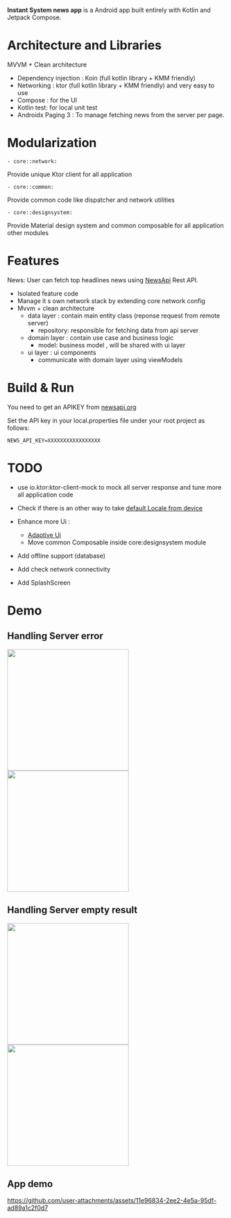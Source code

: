 **Instant System news app** is a Android app built entirely with Kotlin and Jetpack Compose.

# Architecture and Libraries

MVVM + Clean architecture

- Dependency injection : Koin (full kotlin library + KMM friendly)
- Networking : ktor (full kotlin library + KMM friendly) and very easy to use
- Compose : for the UI
- Kotlin test: for local unit test
- Androidx Paging 3 : To manage fetching news from the server per page.

# Modularization

    - core::network:

Provide unique Ktor client for all application

    - core::common:

Provide common code like dispatcher and network utilities

    - core::designsystem:

Provide Material design system and common composable for all application other modules

# Features

News: User can fetch top headlines news
using [NewsApi](https://newsapi.org/docs/endpoints/top-headlines) Rest API.

- Isolated feature code
- Manage it s own network stack by extending core network config
- Mvvm + clean architecture
    - data layer : contain main entity class (reponse request from remote server)
        - repository: responsible for fetching data from api server
    - domain layer : contain use case and business logic
        - model: business model , will be shared with ui layer
    - ui layer : ui components
        - communicate with domain layer using viewModels

# Build & Run

You need to get an APIKEY from [newsapi.org](https://newsapi.org/docs/endpoints/top-headlines)

Set the API key in your local.properties file under your root project as follows:

    NEWS_API_KEY=XXXXXXXXXXXXXXXXX

# TODO

- use io.ktor:ktor-client-mock to mock all server response and tune more all application code
- Check if there is an other way to
  take [default Locale from device](https://developer.android.com/guide/topics/resources/multilingual-support)
- Enhance more Ui :
    - [Adaptive Ui](https://developer.android.com/develop/ui/compose/layouts/adaptive/build-adaptive-navigation)
    - Move common Composable inside core:designsystem module

- Add offline support (database)
- Add check network connectivity
- Add SplashScreen

# Demo

## Handling Server error
<img src="https://github.com/user-attachments/assets/c52b064f-e6f7-409c-9d03-6ad468f7c526" width="280">
<img src="https://github.com/user-attachments/assets/5f1cef0b-5aa7-488d-87db-f13a4cc6d400" width="280">

## Handling Server empty result
<img src="https://github.com/user-attachments/assets/2e0206e6-ed37-4bfc-8d67-e79210764959" width="280">
<img src="https://github.com/user-attachments/assets/dc7abd87-8516-48fe-9d81-91d9a4f7a712" width="280">


## App demo

https://github.com/user-attachments/assets/11e96834-2ee2-4e5a-95df-ad89a1c2f0d7




